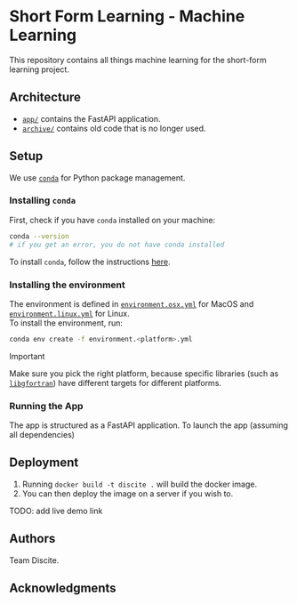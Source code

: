 # Short Form Learning - Machine Learning

This repository contains all things machine learning for the short-form learning project.

## Architecture

- [`app/`](./app/) contains the FastAPI application.
- [`archive/`](./app/) contains old code that is no longer used.

## Setup

We use [`conda`][conda] for Python package management.

### Installing `conda`

First, check if you have `conda` installed on your machine:

```bash
conda --version
# if you get an error, you do not have conda installed
```

To install `conda`, follow the instructions [here][conda-install].

### Installing the environment

The environment is defined in [`environment.osx.yml`][env1] for MacOS
and [`environment.linux.yml`][env2] for Linux.  
To install the environment, run:

```bash
conda env create -f environment.<platform>.yml
```

> [!IMPORTANT]
> Make sure you pick the right platform,
> because specific libraries (such as [`libgfortran`][libgfortran])
> have different targets for different platforms.

### Running the App

The app is structured as a FastAPI application.
To launch the app (assuming all dependencies)

## Deployment

1. Running `docker build -t discite .` will build the docker image.
2. You can then deploy the image on a server if you wish to.

TODO: add live demo link

<!-- TODO: how to deploy the project -->

## Authors

Team Discite.

## Acknowledgments

[env1]:           environment.osx.yml
[env2]:           environment.linux.yml
[conda]:          https://docs.conda.io
[conda-install]:  https://docs.conda.io/projects/conda/en/latest/user-guide/install/
[libgfortran]:    https://anaconda.org/conda-forge/libgfortran
